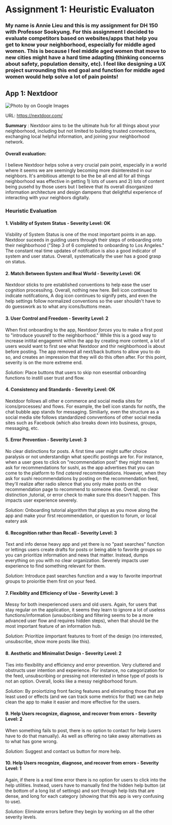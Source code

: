 # Assignment 1: Heuristic Evaluaton 


### My name is Annie Lieu and this is my assignment for DH 150 with Professor Sookyung. For this assignment I decided to evaluate competitors based on websites/apps that help you get to know your neighborhood, especially for middle aged women. This is because I feel middle aged women that move to new cities might have a hard time adapting (thinking concerns about safety, population density, etc). I feel like designing a UX project surrounding this end goal and function for middle aged women would help solve a lot of pain points! 

## App 1: Nextdoor 

![Photo by on Google Images](https://i0.wp.com/blog.nextdoor.com/wp-content/uploads/2013/02/Nextdoor_demo_newsfeed.jpg?fit=810%2C932&ssl=1)

URL: https://nextdoor.com/

<p> <strong>Summary</strong> : Nextdoor aims to be the ultimate hub for all things about your neighborhood, including but not limited to building trusted connections, exchanging local helpful information, and joining your neighborhood network. </p>

#### Overall evaluation: 
 <p> I believe Nextdoor helps solve a very crucial pain point, especially in a world where it seems we are seemingly becoming more disinterested in our neighbors. It's ambitious attempt to be the be all end all for all things neighborhood was effective in getting 1) lots of users and 2) lots of content being pusehd by those users but I believe that its overall disorganized information architecture and design dampens that delightful experience of interacting with your neighbors digitally. </p>
      
      
### Heuristic Evaluation

#### 1. Visbility of System Status - Severity Level: OK

<p> Visbility of System Status is one of the most important points in an app. Nextdoor suceeds in guiding users through their steps of onboarding onto their neighborhood ("Step 3 of 6 completed to onboarding to Los Angeles." The constant real time updates of notifcation is also a good indicator of system and user status. Overall, systematically the user has a good grasp on status. </p>

#### 2. Match Between System and Real World - Severity Level: OK

<p> Nextdoor sticks to pre established conventions to help ease the user cognition processihng. Overall, nothing new here. Bell icon continued to indicate notifcations, A dog icon continues to signify pets, and even the help settings follow normalized conventions so the user shouldn't have to do guesswork as to what any icons/buttons mean. </p>


#### 3. User Control and Freedom - Severity Level: 2

<p> When first onboarding to the app, Nextdoor <em> forces</em> you to make a first post to "introduce yousrelf to the neighborhood." While this is a good way to increase initital engagemnt within the app by creating more content, a lot of users would want to first see what Nextdoor and thir neighborhood is about before posting. The app removed all next/back buttons to allow you to do so, and creates an impression that they will do this often after. For this point, severity is on the more extreme end. </p>

<p> <em> Solution: </em> Place buttons that users to skip non esesntial onboarding functions to instill user trust and flow. </p> 

#### 4. Consistency and Standards - Severity Level: OK

<p> Nextdoor follows all other e commerce and social media sites for icons/processes/ and flows. For example, the bell icon stands for notifs, the chat bubble app stands for messaging. Similiarly, even the structure as a social media site follows standardized convventions of other social media sites such as Facebook (which also breaks down into business, groups, messaging, etc. </p>

#### 5. Error Prevention - Severity Level: 3

<p> No clear distinctions for posts. A first time user might suffer choice paralysis or not understandign what specific postings are for. For instance, when a user goes to click on "recommendation post" they might mean to ask for recommendations for sushi, as the app advertises that you can come to the platform to find <em> catered </em> recommendations. However, when they ask for sushi reocmmendations by posting on the recommendation feed, they'll realize after radio silence that you only make posts on the recommendation page to recommend to someone else. Overall, no clear distinction ,tutorial, or error check to make sure this doesn't happen. This impacts user experience severely. </p>

<p> <em> Solution: </em> Onboarding tutorial algorithm that plays as you move along the app and make your first recommendation, or question to forum, or local eatery ask </p>
      
 #### 6. Recognition rather than Recall - Severity Level: 3

<p> Text and info dense heavy app and yet there is no "past searches" function or lettings users create drafts for posts or being able to favorite groups so you can prioritize information and news that matter. Instead, dumps everything on you with no clear organization. Severely impacts user experience to find something relevant for them.   </p>

<p> <em> Solution: </em> Introduce past searches function and a way to favorite importnat groups to proioritie them first on your feed. </p>

#### 7. Flexiblity and Efficiency of Use - Severity Level: 3

<p> Messy for both inexperienced users and old users. Again, for users that stay regular on the application, it seems they learn to ignore a lot of useless functions/information (unsubscribing and filtering seems to be a more advanced user flow and requires hidden steps), when that should be the most important feature of an information hub.  </p>

<p> <em> Solution: </em> Prioritize iimportant features to front of the design (no interested, unsubscribe, show more posts like this). </p>

#### 8. Aesthetic and Minimalist Design - Severity Level: 2

<p> Ties into flexibility and efficiency and error prevention. Very cluttered and obstructs user intention and experience. For instance, no categorization for the feed, unsubscribing or pressing not interested in tehse type of posts is not an option. Overall, looks like a messy neighborhood forum.  </p>

<p> <em> Solution: </em> By proiortizing front facing features and eliminating those that are least used or effects (and we can track some metrics for that) we can help clean the app to make it easier and more effective for the users. </p>

#### 9. Help Users recognize, diagnose, and recover from errors - Severity Level: 2

<p> When something fails to post, there is no option to contact for help (users have to do that manually). As well as offering no take away alternatives as to what has gone wrong.  </p>

<p> <em> Solution: </em> Suggest and contact us button for more help.</p>

#### 10. Help Users recognize, diagnose, and recover from errors - Severity Level: 1

<p> Again, if there is a real time error there is no option for users to click into the help utilities. Instead, users have to manually find the hidden help button (at the bottom of a long list of settings) and sort through help lists that are dense, and long for each category (showing that this app is very confusing to use).  </p>

<p> <em> Solution: </em> Eliminate errors before they begin by working on all the other severity levels.  </p>
  
  
